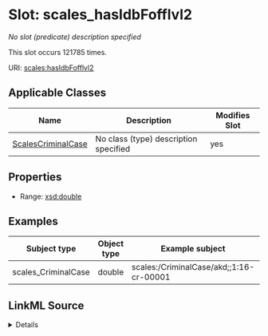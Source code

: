 

# Slot: scales_hasIdbFofflvl2


_No slot (predicate) description specified_






This slot occurs 121785 times.


URI: [scales:hasIdbFofflvl2](http://schemas.scales-okn.org/rdf/scales#hasIdbFofflvl2)



<!-- no inheritance hierarchy -->





## Applicable Classes

| Name | Description | Modifies Slot |
| --- | --- | --- |
| [ScalesCriminalCase](../classes/ScalesCriminalCase.md) | No class (type) description specified |  yes  |







## Properties

* Range: [xsd:double](http://www.w3.org/2001/XMLSchema#double)






## Examples

| Subject type | Object type | Example subject | Example object | Occurrences |
| --- | --- | --- | --- | --- |
| scales_CriminalCase | double | scales:/CriminalCase/akd;;1:16-cr-00001 | -8.0 | 121785 |




## LinkML Source

<details>

```yaml
name: scales_hasIdbFofflvl2
annotations:
  count:
    tag: count
    value: 121785
description: No slot (predicate) description specified
examples:
- object:
    example_object: '-8.0'
    example_object_type: double
    example_predicate: scales:hasIdbFofflvl2
    example_subject: scales:/CriminalCase/akd;;1:16-cr-00001
    example_subject_type: scales_CriminalCase
from_schema: scales-kg
rank: 1000
slot_uri: scales:hasIdbFofflvl2
alias: scales_hasIdbFofflvl2
domain_of:
- scales_CriminalCase
range: double

```
</details>
